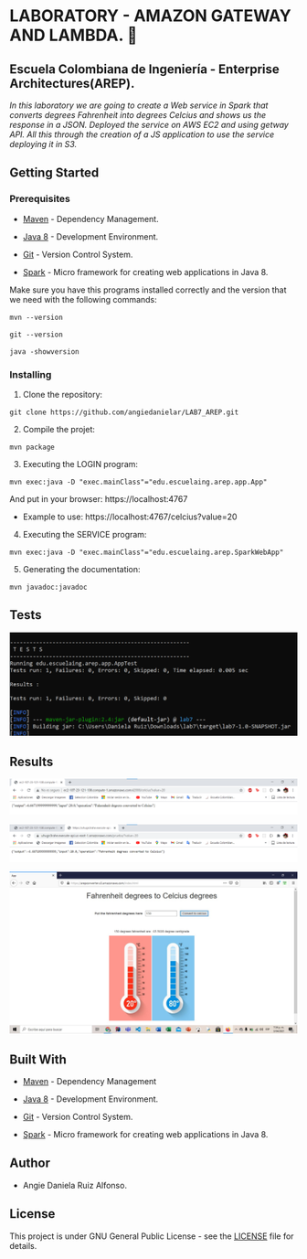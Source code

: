 # LABORATORY - AMAZON GATEWAY AND LAMBDA. 🚀

## Escuela Colombiana de Ingeniería - Enterprise Architectures(AREP).

_In this laboratory we are going to create a Web service in Spark that converts degrees Fahrenheit into degrees Celcius and shows us the response in a JSON. Deployed the service on AWS EC2 and using getway API. All this through the creation of a JS application to use the service deploying it in S3._

## Getting Started

### Prerequisites

- [Maven](https://maven.apache.org/) - Dependency Management.

- [Java 8](https://www.oracle.com/co/java/technologies/javase/javase-jdk8-downloads.html) -  Development Environment.

- [Git](https://git-scm.com/) - Version Control System.

- [Spark](http://sparkjava.com/) - Micro framework for creating web applications in Java 8.


Make sure you have this programs installed correctly and the version that we need with the following commands:

```
mvn --version
```

```
git --version
```

```
java -showversion
```

### Installing

1. Clone the repository:

```
git clone https://github.com/angiedanielar/LAB7_AREP.git
```

2. Compile the projet:

```
mvn package
```

3. Executing the LOGIN program:

```
mvn exec:java -D "exec.mainClass"="edu.escuelaing.arep.app.App"
```

And put in your browser: https://localhost:4767


- Example to use: https://localhost:4767/celcius?value=20


4. Executing the SERVICE program:

```
mvn exec:java -D "exec.mainClass"="edu.escuelaing.arep.SparkWebApp"
```

5. Generating the documentation:

```
mvn javadoc:javadoc
```

## Tests

![Imagen 1](resources/images/tests.png)

## Results

![Imagen 2](resources/images/1.png)


![Imagen 3](resources/images/2.png)


![Imagen 4](resources/images/3.png)

## Built With

- [Maven](https://maven.apache.org/) - Dependency Management

- [Java 8](https://www.oracle.com/co/java/technologies/javase/javase-jdk8-downloads.html) -  Development Environment.

- [Git](https://git-scm.com/) - Version Control System.

- [Spark](http://sparkjava.com/) - Micro framework for creating web applications in Java 8.

## Author

- Angie Daniela Ruiz Alfonso.

## License

This project is under GNU General Public License - see the [LICENSE](LICENSE) file for details.
